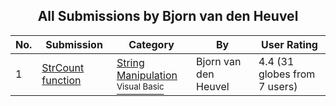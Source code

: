 ﻿<div align="center">

## All Submissions by Bjorn van den Heuvel

</div>

No.  | Submission | Category | By   | User Rating
---- | ---------- | -------- | ---- | -----------
1 | [StrCount function<br />](https://github.com/Planet-Source-Code/bjorn-van-den-heuvel-strcount-function__1-38461) | [String Manipulation<br /><sup>Visual Basic</sup>](../ByCategory/string-manipulation__1-5.md) | Bjorn van den Heuvel | 4.4 (31 globes from 7 users)
